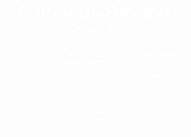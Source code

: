 
<!DOCTYPE html>
<html lang="en">
<head>
    <meta charset="UTF-8">
    <meta name="viewport" content="width=device-width, initial-scale=1.0">
    <meta name="description" content="PumpFun Rewind 2024 - See all trades and connect with @pumprewind2024">
    <title>PumpFun Rewind 2024</title>
    <style>
        body {
            background: url('/mnt/data/QmUbusgZbgaV7wULQr4YyBJkWjMRfNFrNTmU2RKPUjvSKw.png') no-repeat center center fixed;
            background-size: cover;
            color: white;
            font-family: Arial, sans-serif;
            text-align: center;
            padding: 20px;
            margin: 0;
        }
        h1 {
            font-size: 3rem;
            margin-bottom: 10px;
        }
        p {
            font-size: 1.2rem;
        }
        .wallet-input {
            margin: 20px auto;
            padding: 10px;
            width: 300px;
            font-size: 1rem;
            border: 2px solid #fff;
            border-radius: 5px;
        }
        .twitter-link {
            color: #1DA1F2;
            text-decoration: none;
            font-weight: bold;
        }
        .trades-container {
            background: rgba(255, 255, 255, 0.1);
            padding: 20px;
            border-radius: 10px;
            margin-top: 20px;
        }
    </style>
</head>
<body>
    <h1>PumpFun Rewind 2024</h1>
    <p>Paste your Solana wallet address below to view all your trades from 2024!</p>

    <input type="text" class="wallet-input" placeholder="Enter Solana Wallet Address">

    <div class="trades-container">
        <p>Trades will be displayed here after entering your wallet.</p>
    </div>

    <p>Follow us on Twitter: 
        <a href="https://twitter.com/pumpfunrewind2024" class="twitter-link" target="_blank">@pumpfunrewind2024</a>
    </p>
</body>
</html>
